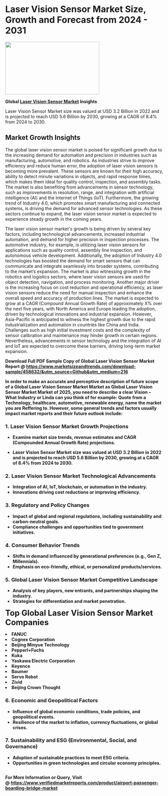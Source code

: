 <H1>Laser Vision Sensor Market Size, Growth and Forecast from 2024 - 2031</H1><img class="aligncenter size-medium wp-image-584254" src="https://thirdeyenews.in/wp-content/uploads/2024/09/Global-Market-Research-300x168.jpeg" alt="" width="300" height="168" /><p><strong>Global&nbsp;<a href="https://www.marketsizeandtrends.com/download-sample/458632/&amp;utm_source=Github&utm_medium=216">Laser Vision Sensor Market</a> Insights</strong></p><p>Laser Vision Sensor Market size was valued at USD 3.2 Billion in 2022 and is projected to reach USD 5.6 Billion by 2030, growing at a CAGR of 8.4% from 2024 to 2030.</p><p><h2>Market Growth Insights</h2> <p>The global laser vision sensor market is poised for significant growth due to the increasing demand for automation and precision in industries such as manufacturing, automotive, and robotics. As industries strive to improve efficiency and reduce human error, the adoption of laser vision sensors is becoming more prevalent. These sensors are known for their high accuracy, ability to detect minute variations in objects, and rapid response times, which makes them ideal for quality control, inspection, and assembly tasks. The market is also benefiting from advancements in sensor technology, such as improvements in resolution, range, and integration with artificial intelligence (AI) and the Internet of Things (IoT). Furthermore, the growing trend of Industry 4.0, which promotes smart manufacturing and connected systems, is driving the demand for advanced sensor technologies. As these sectors continue to expand, the laser vision sensor market is expected to experience steady growth in the coming years.</p> <p><strong></strong></p> <p>The laser vision sensor market's growth is being driven by several key factors, including technological advancements, increased industrial automation, and demand for higher precision in inspection processes. The automotive industry, for example, is utilizing laser vision sensors for applications such as quality control, assembly line inspection, and autonomous vehicle development. Additionally, the adoption of Industry 4.0 technologies has boosted the demand for smart sensors that can communicate and integrate seamlessly into broader systems, contributing to the market’s expansion. The market is also witnessing growth in the robotics and logistics sectors, where laser vision sensors are used for object detection, navigation, and process monitoring. Another major driver is the increasing focus on cost reduction and operational efficiency, as laser vision sensors reduce the need for manual inspection and enhance the overall speed and accuracy of production lines. The market is expected to grow at a CAGR (Compound Annual Growth Rate) of approximately X% over the next five years, with North America and Europe leading the adoption, driven by technological innovations and industrial expansion. However, Asia-Pacific is anticipated to witness the highest growth due to the rapid industrialization and automation in countries like China and India. Challenges such as high initial investment costs and the complexity of sensor calibration and maintenance may hinder growth in certain regions. Nevertheless, advancements in sensor technology and the integration of AI and IoT are expected to overcome these barriers, driving long-term market expansion.</p> <p><strong></p><p><span class=""><strong>Download Full PDF Sample Copy of Global Laser Vision Sensor Market Report</strong> @ <a href="https://www.marketsizeandtrends.com/download-sample/458632/&amp;utm_source=Github&utm_medium=216" target="_blank">https://www.marketsizeandtrends.com/download-sample/458632/&amp;utm_source=Github&utm_medium=216</a></span></p><p>In order to make an accurate and perceptive description of future scope of a Global&nbsp;Laser Vision Sensor Market Market as Global&nbsp;Laser Vision Sensor Market Market of 2025, you need to describe a clear Vision &ndash; What Industry or Linda can you think of for example: Quote from a Technology, healthcare, automotive, renewable energy, name the market you are Reffering to. However, some general trends and factors usually impact market reports and their future outlook include:</p><h3>1.&nbsp;<strong>Laser Vision Sensor Market Growth Projections</strong></h3><ul><li>Examine market size trends, revenue estimates and CAGR (Compounded Annual Growth Rate) projections.</li><li><p>Laser Vision Sensor Market size was valued at USD 3.2 Billion in 2022 and is projected to reach USD 5.6 Billion by 2030, growing at a CAGR of 8.4% from 2024 to 2030.</p></li></ul><h3>2.&nbsp;<strong>Laser Vision Sensor Market Technological Advancements</strong></h3><ul><li>Integration of AI, IoT, blockchain, or automation in the industry.</li><li>Innovations driving cost reductions or improving efficiency.</li></ul><h3>3.&nbsp;<strong>Regulatory and Policy Changes</strong></h3><ul><li>Impact of global and regional regulations, including sustainability and carbon-neutral goals.</li><li>Compliance challenges and opportunities tied to government initiatives.</li></ul><h3>4.&nbsp;<strong>Consumer Behavior Trends</strong></h3><ul><li>Shifts in demand influenced by generational preferences (e.g., Gen Z, Millennials).</li><li>Emphasis on eco-friendly, ethical, or personalized products/services.</li></ul><h3>5.&nbsp;<strong>Global Laser Vision Sensor Market Competitive Landscape</strong></h3><ul><li>Analysis of key players, new entrants, and partnerships shaping the industry.</li><li>Strategies for differentiation and market penetration.</li></ul><p data-pm-slice="1 1 []"><span style="color: inherit; font-family: inherit; font-size: 25px;">Top Global Laser Vision Sensor Market Companies</span></p><div class="" data-test-id=""><p><li>FANUC</li><li> Cognex Corporation</li><li> Beijing Minyue Technology</li><li> Pepperl+Fuchs</li><li> Kuka</li><li> Yaskawa Electric Corporation</li><li> Keyence</li><li> Baumer</li><li> Servo Robot</li><li> Zivid</li><li> Beijing Crown Thought</li></p></div><h3>6.&nbsp;<strong>Economic and Geopolitical Factors</strong></h3><ul><li>Influence of global economic conditions, trade policies, and geopolitical events.</li><li>Resilience of the market to inflation, currency fluctuations, or global crises.</li></ul><h3>7.&nbsp;<strong>Sustainability and ESG (Environmental, Social, and Governance)</strong></h3><ul><li>Adoption of sustainable practices to meet ESG criteria.</li><li>Opportunities in green technologies and circular economy principles.</li></ul><h2><strong style="font-size: 14px;">For More Information or Query, Visit @&nbsp;</strong><a style="background-color: #ffffff; font-size: 14px;" href="https://www.marketsizeandtrends.com/report/laser-vision-sensor-market/" target="_blank">https://www.verifiedmarketreports.com/product/airport-passenger-boarding-bridge-market</a></h2>
